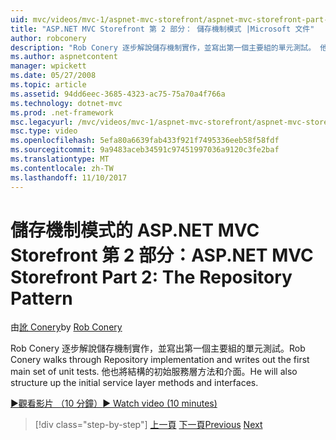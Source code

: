 ```yaml
---
uid: mvc/videos/mvc-1/aspnet-mvc-storefront/aspnet-mvc-storefront-part-2-the-repository-pattern
title: "ASP.NET MVC Storefront 第 2 部分： 儲存機制模式 |Microsoft 文件"
author: robconery
description: "Rob Conery 逐步解說儲存機制實作，並寫出第一個主要組的單元測試。 他也將結構向上初始服務層 metho..."
ms.author: aspnetcontent
manager: wpickett
ms.date: 05/27/2008
ms.topic: article
ms.assetid: 94dd6eec-3685-4323-ac75-75a70a4f766a
ms.technology: dotnet-mvc
ms.prod: .net-framework
msc.legacyurl: /mvc/videos/mvc-1/aspnet-mvc-storefront/aspnet-mvc-storefront-part-2-the-repository-pattern
msc.type: video
ms.openlocfilehash: 5efa80a6639fab433f921f7495336eeb58f58fdf
ms.sourcegitcommit: 9a9483aceb34591c97451997036a9120c3fe2baf
ms.translationtype: MT
ms.contentlocale: zh-TW
ms.lasthandoff: 11/10/2017
---
```

<a name="aspnet-mvc-storefront-part-2-the-repository-pattern"></a><span data-ttu-id="57ffb-104">儲存機制模式的 ASP.NET MVC Storefront 第 2 部分：</span><span class="sxs-lookup"><span data-stu-id="57ffb-104">ASP.NET MVC Storefront Part 2: The Repository Pattern</span></span>
====================
<span data-ttu-id="57ffb-105">由[訛 Conery](https://github.com/robconery)</span><span class="sxs-lookup"><span data-stu-id="57ffb-105">by [Rob Conery](https://github.com/robconery)</span></span>

<span data-ttu-id="57ffb-106">Rob Conery 逐步解說儲存機制實作，並寫出第一個主要組的單元測試。</span><span class="sxs-lookup"><span data-stu-id="57ffb-106">Rob Conery walks through Repository implementation and writes out the first main set of unit tests.</span></span> <span data-ttu-id="57ffb-107">他也將結構的初始服務層方法和介面。</span><span class="sxs-lookup"><span data-stu-id="57ffb-107">He will also structure up the initial service layer methods and interfaces.</span></span>

[<span data-ttu-id="57ffb-108">&#9654;觀看影片 （10 分鐘）</span><span class="sxs-lookup"><span data-stu-id="57ffb-108">&#9654; Watch video (10 minutes)</span></span>](https://channel9.msdn.com/Blogs/ASP-NET-Site-Videos/aspnet-mvc-storefront-part-2-the-repository-pattern)

>[!div class="step-by-step"]
<span data-ttu-id="57ffb-109">[上一頁](aspnet-mvc-storefront-part-1-architectural-discussion-and-overview.md)
[下一頁](aspnet-mvc-storefront-part-3-pipes-and-filters.md)</span><span class="sxs-lookup"><span data-stu-id="57ffb-109">[Previous](aspnet-mvc-storefront-part-1-architectural-discussion-and-overview.md)
[Next](aspnet-mvc-storefront-part-3-pipes-and-filters.md)</span></span>
